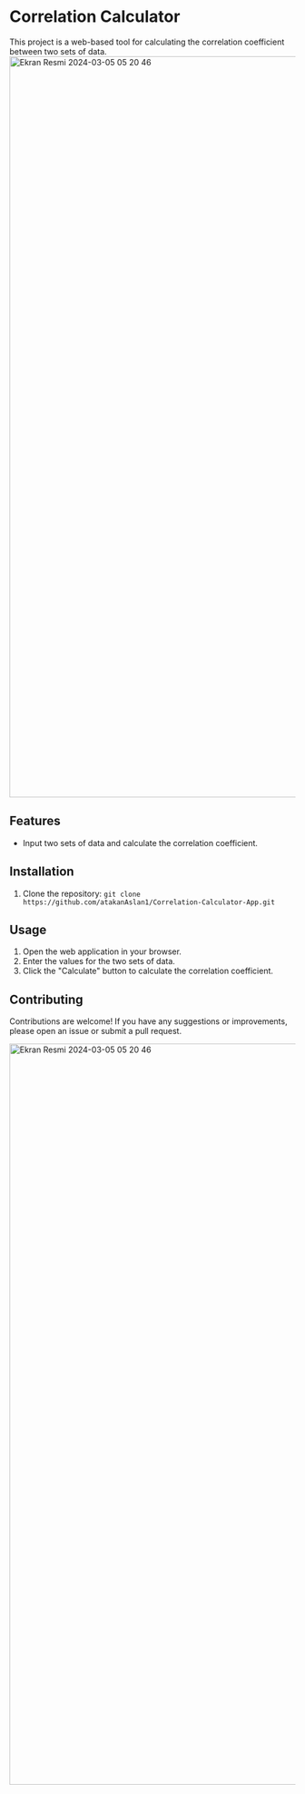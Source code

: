 # Correlation Calculator

This project is a web-based tool for calculating the correlation coefficient between two sets of data.
<img width="1306" alt="Ekran Resmi 2024-03-05 05 20 46" src="https://github.com/atakanAslan1/Correlation-Calculator-App/assets/107197019/70dd450c-dd36-492c-9e23-dad1c3ec4ca6">


## Features

- Input two sets of data and calculate the correlation coefficient.


## Installation

1. Clone the repository: `git clone https://github.com/atakanAslan1/Correlation-Calculator-App.git`


## Usage

1. Open the web application in your browser.
2. Enter the values for the two sets of data.
3. Click the "Calculate" button to calculate the correlation coefficient.


## Contributing

Contributions are welcome! If you have any suggestions or improvements, please open an issue or submit a pull request.


<img width="1306" alt="Ekran Resmi 2024-03-05 05 20 46" src="https://github.com/atakanAslan1/Correlation-Calculator-App/assets/107197019/70dd450c-dd36-492c-9e23-dad1c3ec4ca6">
